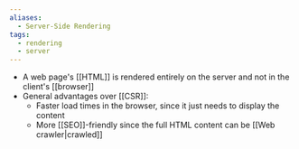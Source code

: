 ```yaml
---
aliases:
  - Server-Side Rendering
tags:
  - rendering
  - server
---
```

- A web page's [[HTML]] is rendered entirely on the server and not in the client's [[browser]]
- General advantages over [[CSR]]:
	- Faster load times in the browser, since it just needs to display the content
	- More [[SEO]]-friendly since the full HTML content can be [[Web crawler|crawled]]